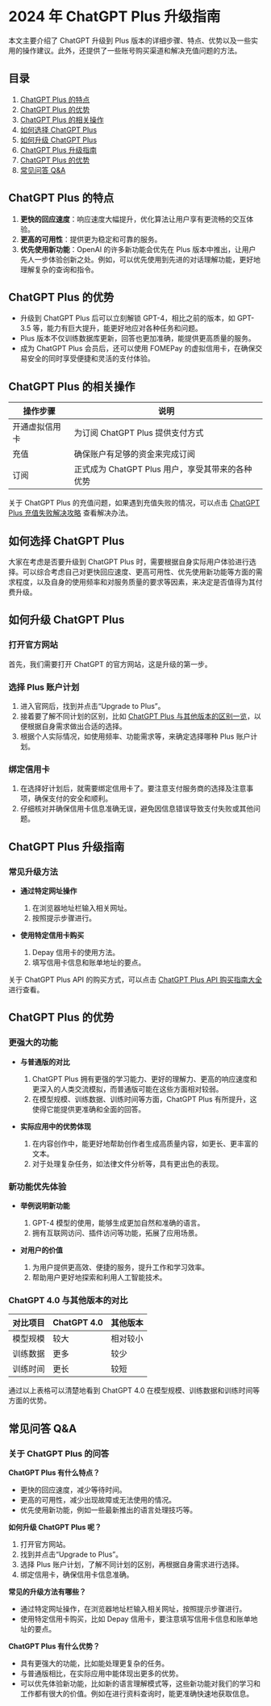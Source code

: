 # 2024 年 ChatGPT Plus 升级指南

本文主要介绍了 ChatGPT 升级到 Plus 版本的详细步骤、特点、优势以及一些实用的操作建议。此外，还提供了一些账号购买渠道和解决充值问题的方法。

## 目录
1. [ChatGPT Plus 的特点](#chatgpt-plus-的特点)
2. [ChatGPT Plus 的优势](#chatgpt-plus-的优势)
3. [ChatGPT Plus 的相关操作](#chatgpt-plus-的相关操作)
4. [如何选择 ChatGPT Plus](#如何选择-chatgpt-plus)
5. [如何升级 ChatGPT Plus](#如何升级-chatgpt-plus)
6. [ChatGPT Plus 升级指南](#chatgpt-plus-升级指南)
7. [ChatGPT Plus 的优势](#chatgpt-plus-的优势)
8. [常见问答 Q&A](#常见问答-qa)

## ChatGPT Plus 的特点

1. **更快的回应速度**：响应速度大幅提升，优化算法让用户享有更流畅的交互体验。
2. **更高的可用性**：提供更为稳定和可靠的服务。
3. **优先使用新功能**：OpenAI 的许多新功能会优先在 Plus 版本中推出，让用户先人一步体验创新之处。例如，可以优先使用到先进的对话理解功能，更好地理解复杂的查询和指令。

## ChatGPT Plus 的优势

- 升级到 ChatGPT Plus 后可以立刻解锁 GPT-4，相比之前的版本，如 GPT-3.5 等，能力有巨大提升，能更好地应对各种任务和问题。
- Plus 版本不仅训练数据库更新，回答也更加准确，能提供更高质量的服务。
- 成为 ChatGPT Plus 会员后，还可以使用 FOMEPay 的虚拟信用卡，在确保交易安全的同时享受便捷和灵活的支付体验。

## ChatGPT Plus 的相关操作

| 操作步骤       | 说明                 |
| -------------- | -------------------- |
| 开通虚拟信用卡 | 为订阅 ChatGPT Plus 提供支付方式 |
| 充值           | 确保账户有足够的资金来完成订阅     |
| 订阅           | 正式成为 ChatGPT Plus 用户，享受其带来的各种优势 |

关于 ChatGPT Plus 的充值问题，如果遇到充值失败的情况，可以点击 [ChatGPT Plus 充值失败解决攻略](https://bit.ly/Fomepay-Card) 查看解决办法。

## 如何选择 ChatGPT Plus

大家在考虑是否要升级到 ChatGPT Plus 时，需要根据自身实际用户体验进行选择。可以综合考虑自己对更快回应速度、更高可用性、优先使用新功能等方面的需求程度，以及自身的使用频率和对服务质量的要求等因素，来决定是否值得为其付费升级。

## 如何升级 ChatGPT Plus

### 打开官方网站
首先，我们需要打开 ChatGPT 的官方网站，这是升级的第一步。

### 选择 Plus 账户计划
1. 进入官网后，找到并点击“Upgrade to Plus”。
2. 接着要了解不同计划的区别，比如 [ChatGPT Plus 与其他版本的区别一览](https://bit.ly/Fomepay-Card)，以便根据自身需求做出合适的选择。
3. 根据个人实际情况，如使用频率、功能需求等，来确定选择哪种 Plus 账户计划。

### 绑定信用卡
1. 在选择好计划后，就需要绑定信用卡了。要注意支付服务商的选择及注意事项，确保支付的安全和顺利。
2. 仔细核对并确保信用卡信息准确无误，避免因信息错误导致支付失败或其他问题。

## ChatGPT Plus 升级指南

### 常见升级方法

- **通过特定网址操作**
  1. 在浏览器地址栏输入相关网址。
  2. 按照提示步骤进行。

- **使用特定信用卡购买**
  1. Depay 信用卡的使用方法。
  2. 填写信用卡信息和账单地址的要点。

关于 ChatGPT Plus API 的购买方式，可以点击 [ChatGPT Plus API 购买指南大全](https://bit.ly/Fomepay-Card) 进行查看。

## ChatGPT Plus 的优势

### 更强大的功能

- **与普通版的对比**
  1. ChatGPT Plus 拥有更强的学习能力、更好的理解力、更高的响应速度和更深入的人类交流模拟，而普通版可能在这些方面相对较弱。
  2. 在模型规模、训练数据、训练时间等方面，ChatGPT Plus 有所提升，这使得它能提供更准确和全面的回答。

- **实际应用中的优势体现**
  1. 在内容创作中，能更好地帮助创作者生成高质量内容，如更长、更丰富的文本。
  2. 对于处理复杂任务，如法律文件分析等，具有更出色的表现。

### 新功能优先体验

- **举例说明新功能**
  1. GPT-4 模型的使用，能够生成更加自然和准确的语言。
  2. 拥有互联网访问、插件访问等功能，拓展了应用场景。

- **对用户的价值**
  1. 为用户提供更高效、便捷的服务，提升工作和学习效率。
  2. 帮助用户更好地探索和利用人工智能技术。

### ChatGPT 4.0 与其他版本的对比

| 对比项目   | ChatGPT 4.0 | 其他版本    |
| ---------- | ------------ | ----------- |
| 模型规模   | 较大         | 相对较小    |
| 训练数据   | 更多         | 较少        |
| 训练时间   | 更长         | 较短        |

通过以上表格可以清楚地看到 ChatGPT 4.0 在模型规模、训练数据和训练时间等方面的优势。

## 常见问答 Q&A

### 关于 ChatGPT Plus 的问答

**ChatGPT Plus 有什么特点？**

- 更快的回应速度，减少等待时间。
- 更高的可用性，减少出现故障或无法使用的情况。
- 优先使用新功能，例如一些最新推出的语言处理技巧等。

**如何升级 ChatGPT Plus 呢？**

1. 打开官方网站。
2. 找到并点击“Upgrade to Plus”。
3. 选择 Plus 账户计划，了解不同计划的区别，再根据自身需求进行选择。
4. 绑定信用卡，确保信用卡信息准确。

**常见的升级方法有哪些？**

- 通过特定网址操作，在浏览器地址栏输入相关网址，按照提示步骤进行。
- 使用特定信用卡购买，比如 Depay 信用卡，要注意填写信用卡信息和账单地址的要点。

**ChatGPT Plus 有什么优势？**

- 具有更强大的功能，比如能处理更复杂的任务。
- 与普通版相比，在实际应用中能体现出更多的优势。
- 可以优先体验新功能，比如新的语言理解模式等，这些新功能对我们的学习和工作都有很大的价值。例如在进行资料查询时，能更准确快速地获取信息。
